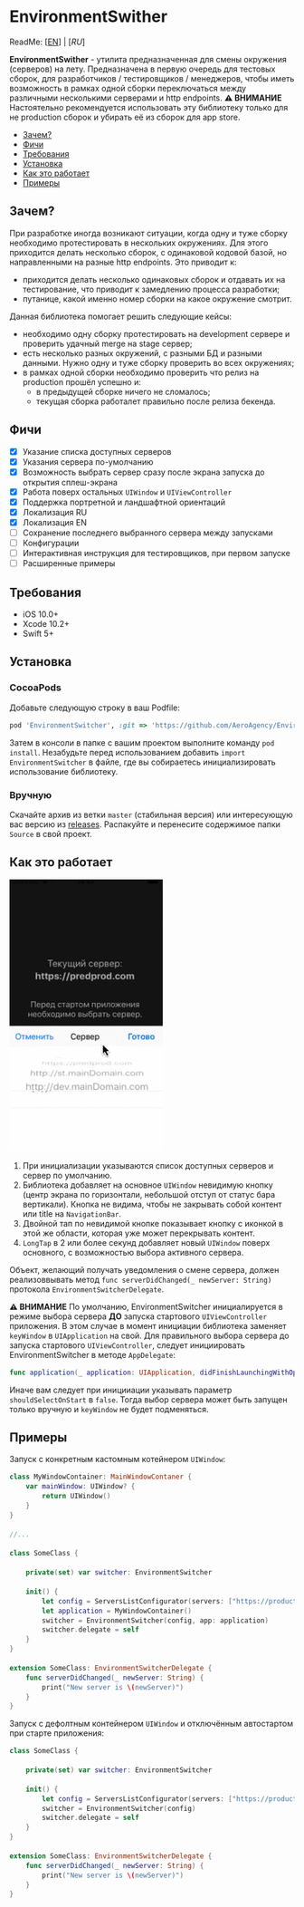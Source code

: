 # EnvironmentSwither

ReadMe: [[EN](README.md)] | [*RU*]

**EnvironmentSwither** - утилита предназначенная для смены окружения (серверов) на лету.
Предназначена в первую очередь для тестовых сборок, для разработчиков / тестировщиков / менеджеров, чтобы иметь возможность в рамках одной сборки переключаться между различными несколькими серверами и http endpoints.
**⚠️️ ВНИМАНИЕ** Настоятельно рекомендуется использовать эту библиотеку только для не production сборок и убирать её из сборок для app store.

- [Зачем?](#зачем?)
- [Фичи](#фичи)
- [Требования](#требования)
- [Установка](#установка)
- [Как это работает](#как-это-работает)
- [Примеры](#примеры)

## Зачем?
При разработке иногда возникают ситуации, когда одну и туже сборку необходимо протестировать в нескольких окружениях. Для этого приходится делать несколько сборок, с одинаковой кодовой базой, но направленными на разные http endpoints. Это приводит к:
- приходится делать несколько одинаковых сборок и отдавать их на тестирование, что приводит к замедлению процесса разработки;
- путанице, какой именно номер сборки на какое окружение смотрит.

Данная библиотека помогает решить следующие кейсы:
- необходимо одну сборку протестировать на development сервере и проверить удачный merge на stage сервер;
- есть несколько разных окружений, с разными БД и разными данными. Нужно одну и туже сборку проверить во всех окружениях;
- в рамках одной сборки необходимо проверить что релиз на production прошёл успешно и:
  - в предыдущей сборке ничего не сломалось;
  - текущая сборка работалет правильно после релиза бекенда.

## Фичи
- [x] Указание списка доступных серверов
- [x] Указания сервера по-умолчанию
- [x] Возможность выбрать сервер сразу после экрана запуска до открытия сплеш-экрана
- [x] Работа поверх остальных `UIWindow` и `UIViewController`
- [x] Поддержка портретной и ландшафтной ориентаций
- [x] Локализация RU
- [x] Локализация EN
- [ ] Сохранение последнего выбранного сервера между запусками
- [ ] Конфигурации
- [ ] Интерактивная инструкция для тестировщиков, при первом запуске
- [ ] Расширенные примеры

## Требования
- iOS 10.0+
- Xcode 10.2+
- Swift 5+

## Установка
### CocoaPods
Добавьте следующую строку в ваш Podfile:
```rb
pod 'EnvironmentSwitcher', :git => 'https://github.com/AeroAgency/EnvironmentSwither.git'
```
Затем в консоли в папке с вашим проектом выполните команду `pod install`.
Незабудьте перед использованием добавить `import EnvironmentSwitcher` в файле, где вы собираетесь инициализировать использование библиотеку.

### Вручную
Скачайте архив из ветки `master` (стабильная версия) или интересующую вас версию из [releases](https://github.com/AeroAgency/EnvironmentSwither/releases).
Распакуйте и перенесите содержимое папки `Source` в свой проект.

## Как это работает

![](preview_ru.gif)

1. При инициализации указываются список доступных серверов и сервер по умолчанию.
2. Библиотека добавляет на основное `UIWindow` невидимую кнопку (центр экрана по горизонтали, небольшой отступ от статус бара вертикали).
Кнопка не видима, чтобы не закрывать собой контент или title на `NavigationBar`.
3. Двойной тап по невидимой кнопке показывает кнопку с иконкой в этой же области, которая уже может перекрывать контент.
4. `LongTap` в 2 или более секунд добавляет новый `UIWindow` поверх основного, с возможностью выбора активного сервера.

Объект, желающий получать уведомления о смене сервера, должен реализоввывать метод `func serverDidChanged(_ newServer: String)` протокола `EnvironmentSwitcherDelegate`.

**⚠️️ ВНИМАНИЕ** По умолчанию, EnvironmentSwitcher инициалируется в режиме выбора сервера **ДО** запуска стартового `UIViewController` приложения. В этом случае в момент инициации библиотека заменяет `keyWindow` в `UIApplication` на свой. Для правильного выбора сервера до запуска стартового `UIViewController`, следует инициировать EnvironmentSwitcher в методе `AppDelegate`:
```swift
func application(_ application: UIApplication, didFinishLaunchingWithOptions launchOptions: [UIApplication.LaunchOptionsKey: Any]?) -> Bool
```
Иначе вам следует при иницииации указывать параметр `shouldSelectOnStart` в `false`. Тогда выбор сервера может быть запущен только вручную и `keyWindow` не будет подменяться.

## Примеры
Запуск c конкретным кастомным котейнером `UIWindow`:
```swift
class MyWindowContainer: MainWindowContaner {
    var mainWindow: UIWindow? {
        return UIWindow()
    }
}

//...

class SomeClass {

    private(set) var switcher: EnvironmentSwitcher
    
    init() {
        let config = ServersListConfigurator(servers: ["https://production.com", "https://stage.com", "https://develop.com"], current: "https://stage.com")
        let application = MyWindowContainer()
        switcher = EnvironmentSwitcher(config, app: application)
        switcher.delegate = self
    }
}

extension SomeClass: EnvironmentSwitcherDelegate {
    func serverDidChanged(_ newServer: String) {
        print("New server is \(newServer)")
    }
}
```
Запуск с дефолтным контейнером `UIWindow` и отключённым автостартом при старте приложения:
```swift
class SomeClass {

    private(set) var switcher: EnvironmentSwitcher
    
    init() {
        let config = ServersListConfigurator(servers: ["https://production.com", "https://stage.com", "https://develop.com"], current: "https://stage.com", shouldSelectOnStart: false)
        switcher = EnvironmentSwitcher(config)
        switcher.delegate = self
    }
}

extension SomeClass: EnvironmentSwitcherDelegate {
    func serverDidChanged(_ newServer: String) {
        print("New server is \(newServer)")
    }
}
```
